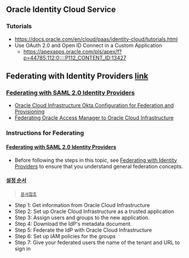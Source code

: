 ## Oracle Identity Cloud Service
### Tutorials
* https://docs.oracle.com/en/cloud/paas/identity-cloud/tutorials.html
* Use OAuth 2.0 and Open ID Connect in a Custom Application
  * https://apexapps.oracle.com/pls/apex/f?p=44785:112:0::::P112_CONTENT_ID:13427
## Federating with Identity Providers [link](https://docs.cloud.oracle.com/en-us/iaas/Content/Identity/Concepts/federation.htm)
### [Federating with SAML 2.0 Identity Providers](https://docs.cloud.oracle.com/en-us/iaas/Content/Identity/Tasks/federatingSAML.htm)
* [Oracle Cloud Infrastructure Okta Configuration for Federation and Provisioning](https://cloud.oracle.com/iaas/whitepapers/okta-federation-with-oci.pdf)
* [Federating Oracle Access Manager to Oracle Cloud Infrastructure](https://cloud.oracle.com/iaas/whitepapers/oracle_access_manager_federation_to_oci.pdf)
### Instructions for Federating
#### [Federating with SAML 2.0 Identity Providers](https://docs.cloud.oracle.com/en-us/iaas/Content/Identity/Concepts/federation.htm#top)
* Before following the steps in this topic, see [Federating with Identity Providers](https://docs.cloud.oracle.com/en-us/iaas/Content/Identity/Concepts/federation.htm#top) to ensure that you understand general federation concepts.
#### [설정 순서](https://docs.cloud.oracle.com/en-us/iaas/Content/Identity/Tasks/federatingSAML.htm#top)
> [``문서참조``](https://docs.cloud.oracle.com/en-us/iaas/Content/Identity/Tasks/federatingSAML.htm#top)
<!--
> In the Oracle Cloud Infrastructure Console, 
1. get the federation metadata required to establish a trust relationship with the Identity Provider (IdP).
> In the IdP
2. Configure Oracle Cloud Infrastructure as an application (sometimes called a trusted relying party).
3. Assign users and groups to your new Oracle Cloud Infrastructure application.
4. Get the required information needed by Oracle Cloud Infrastructure.
> In Oracle Cloud Infrastructure:
5. Add the identity provider to your tenancy and provide information you got from the IdP.
6. Map the IdP's groups to IAM groups.
7. Make sure you have IAM policies set up for the groups so you can control users' access to Oracle Cloud Infrastructure resources.
8. Inform your users of the name of your Oracle Cloud Infrastructure tenant and the URL for the Console (for example, https://console.us-ashburn-1.oraclecloud.com).
-->
* Step 1: Get information from Oracle Cloud Infrastructure
* Step 2: Set up Oracle Cloud Infrastructure as a trusted application
* Step 3: Assign users and groups to the new application.
* Step 4: Download the IdP's metadata document.
* Step 5: Federate the IdP with Oracle Cloud Infrastructure
* Step 6: Set up IAM policies for the groups
* Step 7: Give your federated users the name of the tenant and URL to sign in
